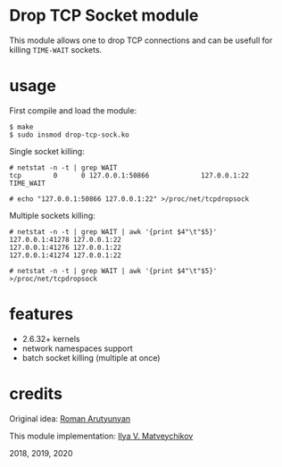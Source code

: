 # Drop TCP Socket module

This module allows one to drop TCP connections and can be usefull for killing `TIME-WAIT` sockets.

# usage

First compile and load the module:
~~~
$ make
$ sudo insmod drop-tcp-sock.ko
~~~

Single socket killing:
~~~
# netstat -n -t | grep WAIT
tcp        0      0 127.0.0.1:50866             127.0.0.1:22                TIME_WAIT

# echo "127.0.0.1:50866 127.0.0.1:22" >/proc/net/tcpdropsock
~~~

Multiple sockets killing:
~~~
# netstat -n -t | grep WAIT | awk '{print $4"\t"$5}'
127.0.0.1:41278	127.0.0.1:22
127.0.0.1:41276	127.0.0.1:22
127.0.0.1:41274	127.0.0.1:22

# netstat -n -t | grep WAIT | awk '{print $4"\t"$5}' >/proc/net/tcpdropsock
~~~

# features

- 2.6.32+ kernels
- network namespaces support
- batch socket killing (multiple at once)

# credits

Original idea: [Roman Arutyunyan](https://github.com/arut)

This module implementation: [Ilya V. Matveychikov](https://github.com/milabs)

2018, 2019, 2020
